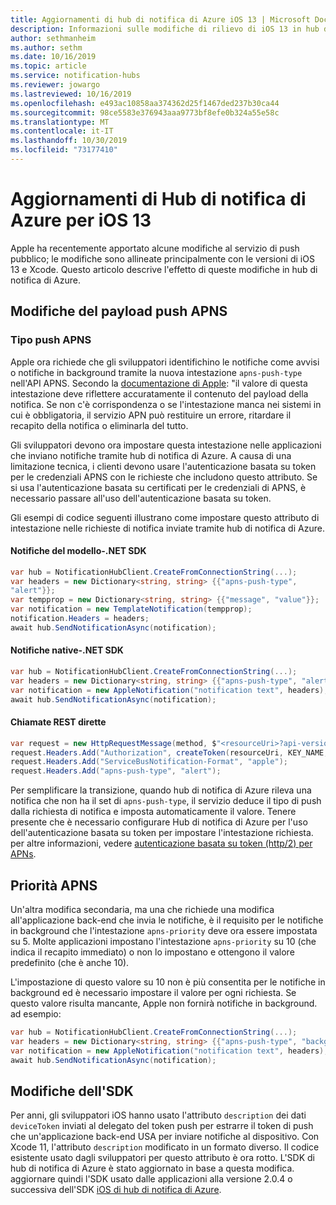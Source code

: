 ```yaml
---
title: Aggiornamenti di hub di notifica di Azure iOS 13 | Microsoft Docs
description: Informazioni sulle modifiche di rilievo di iOS 13 in hub di notifica di Azure
author: sethmanheim
ms.author: sethm
ms.date: 10/16/2019
ms.topic: article
ms.service: notification-hubs
ms.reviewer: jowargo
ms.lastreviewed: 10/16/2019
ms.openlocfilehash: e493ac10858aa374362d25f1467ded237b30ca44
ms.sourcegitcommit: 98ce5583e376943aaa9773bf8efe0b324a55e58c
ms.translationtype: MT
ms.contentlocale: it-IT
ms.lasthandoff: 10/30/2019
ms.locfileid: "73177410"
---
```

# <a name="azure-notification-hubs-updates-for-ios-13"></a>Aggiornamenti di Hub di notifica di Azure per iOS 13

Apple ha recentemente apportato alcune modifiche al servizio di push pubblico; le modifiche sono allineate principalmente con le versioni di iOS 13 e Xcode. Questo articolo descrive l'effetto di queste modifiche in hub di notifica di Azure.

## <a name="apns-push-payload-changes"></a>Modifiche del payload push APNS

### <a name="apns-push-type"></a>Tipo push APNS

Apple ora richiede che gli sviluppatori identifichino le notifiche come avvisi o notifiche in background tramite la nuova intestazione `apns-push-type` nell'API APNS. Secondo la [documentazione di Apple](https://developer.apple.com/documentation/usernotifications/setting_up_a_remote_notification_server/sending_notification_requests_to_apns): "il valore di questa intestazione deve riflettere accuratamente il contenuto del payload della notifica. Se non c'è corrispondenza o se l'intestazione manca nei sistemi in cui è obbligatoria, il servizio APN può restituire un errore, ritardare il recapito della notifica o eliminarla del tutto.

Gli sviluppatori devono ora impostare questa intestazione nelle applicazioni che inviano notifiche tramite hub di notifica di Azure. A causa di una limitazione tecnica, i clienti devono usare l'autenticazione basata su token per le credenziali APNS con le richieste che includono questo attributo. Se si usa l'autenticazione basata su certificati per le credenziali di APNS, è necessario passare all'uso dell'autenticazione basata su token.

Gli esempi di codice seguenti illustrano come impostare questo attributo di intestazione nelle richieste di notifica inviate tramite hub di notifica di Azure.

#### <a name="template-notifications---net-sdk"></a>Notifiche del modello-.NET SDK

```csharp
var hub = NotificationHubClient.CreateFromConnectionString(...);
var headers = new Dictionary<string, string> {{"apns-push-type",
"alert"}};
var tempprop = new Dictionary<string, string> {{"message", "value"}};
var notification = new TemplateNotification(tempprop);
notification.Headers = headers;
await hub.SendNotificationAsync(notification);
```

#### <a name="native-notifications---net-sdk"></a>Notifiche native-.NET SDK

```csharp
var hub = NotificationHubClient.CreateFromConnectionString(...);
var headers = new Dictionary<string, string> {{"apns-push-type", "alert"}};
var notification = new AppleNotification("notification text", headers);
await hub.SendNotificationAsync(notification);
```

#### <a name="direct-rest-calls"></a>Chiamate REST dirette

```csharp
var request = new HttpRequestMessage(method, $"<resourceUri>?api-version=2017-04");
request.Headers.Add("Authorization", createToken(resourceUri, KEY_NAME, KEY_VALUE));
request.Headers.Add("ServiceBusNotification-Format", "apple");
request.Headers.Add("apns-push-type", "alert");
```

Per semplificare la transizione, quando hub di notifica di Azure rileva una notifica che non ha il set di `apns-push-type`, il servizio deduce il tipo di push dalla richiesta di notifica e imposta automaticamente il valore. Tenere presente che è necessario configurare Hub di notifica di Azure per l'uso dell'autenticazione basata su token per impostare l'intestazione richiesta. per altre informazioni, vedere [autenticazione basata su token (http/2) per APNs](notification-hubs-push-notification-http2-token-authentification.md).

## <a name="apns-priority"></a>Priorità APNS

Un'altra modifica secondaria, ma una che richiede una modifica all'applicazione back-end che invia le notifiche, è il requisito per le notifiche in background che l'intestazione `apns-priority` deve ora essere impostata su 5. Molte applicazioni impostano l'intestazione `apns-priority` su 10 (che indica il recapito immediato) o non lo impostano e ottengono il valore predefinito (che è anche 10).

L'impostazione di questo valore su 10 non è più consentita per le notifiche in background ed è necessario impostare il valore per ogni richiesta. Se questo valore risulta mancante, Apple non fornirà notifiche in background. ad esempio:

```csharp
var hub = NotificationHubClient.CreateFromConnectionString(...);
var headers = new Dictionary<string, string> {{"apns-push-type", "background"}, { "apns-priority", "5" }};
var notification = new AppleNotification("notification text", headers);
await hub.SendNotificationAsync(notification);
```

## <a name="sdk-changes"></a>Modifiche dell'SDK

Per anni, gli sviluppatori iOS hanno usato l'attributo `description` dei dati `deviceToken` inviati al delegato del token push per estrarre il token di push che un'applicazione back-end USA per inviare notifiche al dispositivo. Con Xcode 11, l'attributo `description` modificato in un formato diverso. Il codice esistente usato dagli sviluppatori per questo attributo è ora rotto. L'SDK di hub di notifica di Azure è stato aggiornato in base a questa modifica. aggiornare quindi l'SDK usato dalle applicazioni alla versione 2.0.4 o successiva dell'SDK [iOS di hub di notifica di Azure](https://github.com/Azure/azure-notificationhubs-ios).
